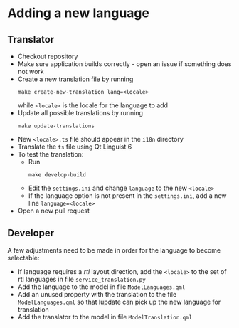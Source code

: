 # Adding a new language

## Translator

* Checkout repository
* Make sure application builds correctly - open an issue if something does not work
* Create a new translation file by running
  ```shell
  make create-new-translation lang=<locale>
  ```
  while `<locale>` is the locale for the language to add
* Update all possible translations by running
  ```shell
  make update-translations
  ```
* New `<locale>.ts` file should appear in the `i18n` directory
* Translate the `ts` file using Qt Linguist 6
* To test the translation:
  * Run
    ```shell
    make develop-build
    ```
  * Edit the `settings.ini` and change `language` to the new `<locale>`
  * If the language option is not present in the `settings.ini`, add a new line `language=<locale>`
* Open a new pull request

## Developer

A few adjustments need to be made in order for the language to become selectable:

* If language requires a *rtl* layout direction, 
  add the `<locale>` to the set of rtl languages in file `service_translation.py`
* Add the language to the model in file `ModelLanguages.qml`
* Add an unused property with the translation to the file `ModelLanguages.qml` so that lupdate can pick up the new language for translation
* Add the translator to the model in file `ModelTranslation.qml`